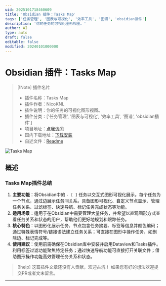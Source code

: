 ```yaml
---
uid: 2025101718460609
title: 'Obsidian 插件：Tasks Map'
tags: ['任务管理', '图表与可视化', '效率工具', '图谱', 'obsidian插件']
description: '你的任务的可视化图形视图。'
author: AI
type: auto
draft: false
editable: false
modified: 20240101000000
---
```


# Obsidian 插件：Tasks Map

> [!Note] 插件名片
> - 插件名称：Tasks Map
> - 插件作者：NicoKNL
> - 插件说明：你的任务的可视化图形视图。
> - 插件分类：['任务管理', '图表与可视化', '效率工具', '图谱', 'obsidian插件']
> - 项目地址：[点我访问](https://github.com/NicoKNL/tasks-map)
> - 国内下载地址：[下载安装](https://pkmer.cn/products/plugin/pluginMarket/?tasks-map)
> - 自述文件：[Readme](https://ghproxy.net/https://raw.githubusercontent.com/NicoKNL/tasks-map/master/README.md)

![Tasks Map](https://cdn.pkmer.cn/covers/tasks-map_internal_0.png!pkmer)

## 概述

### Tasks Map插件总结
1. **主要功能**：将Obsidian中的 `- [ ]` 任务以交互式图形可视化展示，每个任务为一个节点，通过边展示任务间关系。具备图形可视化、自定义节点显示、管理任务关系、过滤标签、快速导航、标记任务完成状态等功能。
2. **适用场景**：适用于在Obsidian中需要管理大量任务，并希望以直观图形方式查看任务关系和状态的用户，帮助他们更好地规划和跟踪任务。
3. **核心特色**：以图形化展示任务，节点包含任务摘要、标签等信息并颜色编码；通过特殊表情符号/链接语法建立任务关系；可直接在图形中操作任务，如删除边、标记完成等。
4. **使用建议**：使用前需确保在Obsidian库中安装并启用Dataview和Tasks插件。利用标签过滤功能聚焦特定任务；通过快速导航功能可直接打开关联文件；借助图形操作功能高效管理任务关系和状态。


> [!help] 
> 这篇插件文章还没有人贡献，欢迎占坑！
> 如果您有好的想法欢迎提交PR或者文末留言。
> 

---


